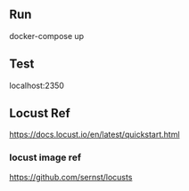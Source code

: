 ## Run 

docker-compose up


## Test

localhost:2350


## Locust Ref

https://docs.locust.io/en/latest/quickstart.html

### locust image ref
https://github.com/sernst/locusts